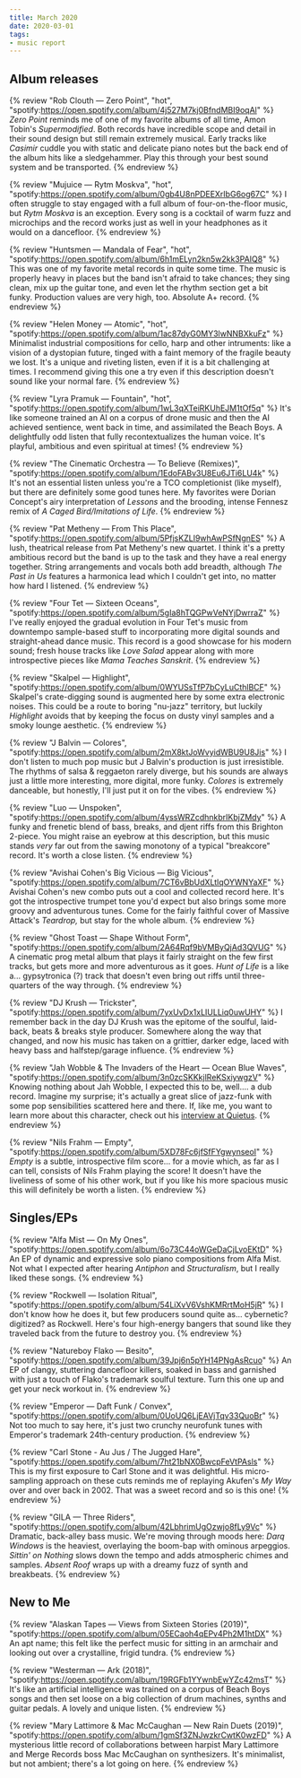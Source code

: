 ```yaml
---
title: March 2020
date: 2020-03-01
tags:
- music report
---
```


## Album releases

{% review "Rob Clouth — Zero Point", "hot",
  "spotify:https://open.spotify.com/album/4j527M7kj0BfndMBI9oqAl"
%}
  _Zero Point_ reminds me of one of my favorite albums of all time, Amon Tobin's _Supermodified_. Both records have incredible scope and detail in their sound design but still remain extremely musical. Early tracks like _Casimir_ cuddle you with static and delicate piano notes but the back end of the album hits like a sledgehammer. Play this through your best sound system and be transported.
{% endreview %}

{% review "Mujuice — Rytm Moskva", "hot",
  "spotify:https://open.spotify.com/album/0gb4U8nPDEEXrIbG6og67C"
%}
  I often struggle to stay engaged with a full album of four-on-the-floor music, but _Rytm Moskva_ is an exception. Every song is a cocktail of warm fuzz and microchips and the record works just as well in your headphones as it would on a dancefloor.
{% endreview %}

{% review "Huntsmen — Mandala of Fear", "hot",
  "spotify:https://open.spotify.com/album/6h1mELyn2kn5w2kk3PAIQ8"
%}
  This was one of my favorite metal records in quite some time. The music is properly heavy in places but the band isn't afraid to take chances; they sing clean, mix up the guitar tone, and even let the rhythm section get a bit funky. Production values are very high, too. Absolute A+ record.
{% endreview %}

{% review "Helen Money — Atomic", "hot",
  "spotify:https://open.spotify.com/album/1ac87dyG0MY3lwNNBXkuFz"
%}
  Minimalist industrial compositions for cello, harp and other intruments: like a vision of a dystopian future, tinged with a faint memory of the fragile beauty we lost. It's a unique and riveting listen, even if it is a bit challenging at times. I recommend giving this one a try even if this description doesn't sound like your normal fare.
{% endreview %}

{% review "Lyra Pramuk — Fountain", "hot",
  "spotify:https://open.spotify.com/album/1wL3qXTeiRKUhEJM1tOf5q"
%}
  It's like someone trained an AI on a corpus of drone music and then the AI achieved sentience, went back in time, and assimilated the Beach Boys. A delightfully odd listen that fully recontextualizes the human voice. It's playful, ambitious and even spiritual at times!
{% endreview %}

{% review "The Cinematic Orchestra — To Believe (Remixes)",
  "spotify:https://open.spotify.com/album/1EdoFABv3U8Eu6JTi6LU4k"
%}
  It's not an essential listen unless you're a TCO completionist (like myself), but there are definitely some good tunes here. My favorites were Dorian Concept's airy interpretation of _Lessons_ and the brooding, intense Fennesz remix of _A Caged Bird/Imitations of Life_.
{% endreview %}

{% review "Pat Metheny — From This Place",
  "spotify:https://open.spotify.com/album/5PfjsKZLI9whAwPSfNgnES"
%}
  A lush, theatrical release from Pat Metheny's new quartet. I think it's a pretty ambitious record but the band is up to the task and they have a real energy together. String arrangements and vocals both add breadth, although _The Past in Us_ features a harmonica lead which I couldn't get into, no matter how hard I listened.
{% endreview %}

{% review "Four Tet — Sixteen Oceans",
  "spotify:https://open.spotify.com/album/5gIa8hTQGPwVeNYjDwrraZ"
%}
  I've really enjoyed the gradual evolution in Four Tet's music from downtempo sample-based stuff to incorporating more digital sounds and straight-ahead dance music. This record is a good showcase for his modern sound; fresh house tracks like _Love Salad_ appear along with more introspective pieces like _Mama Teaches Sanskrit_.
{% endreview %}

{% review "Skalpel — Highlight",
  "spotify:https://open.spotify.com/album/0WYUSsTfP7bCyLuCthlBCF"
%}
  Skalpel's crate-digging sound is augmented here by some extra electronic noises. This could be a route to boring "nu-jazz" territory, but luckily _Highlight_ avoids that by keeping the focus on dusty vinyl samples and a smoky lounge aesthetic.
{% endreview %}

{% review "J Balvin — Colores",
  "spotify:https://open.spotify.com/album/2mX8ktJoWvyidWBU9U8Jis"
%}
  I don't listen to much pop music but J Balvin's production is just irresistible. The rhythms of salsa & reggaeton rarely diverge, but his sounds are always just a little more interesting, more digital, more funky. _Colores_ is extremely danceable, but honestly, I'll just put it on for the vibes.
{% endreview %}

{% review "Luo — Unspoken",
  "spotify:https://open.spotify.com/album/4yssWRZcdhnkbrIKbjZMdy"
%}
  A funky and frenetic blend of bass, breaks, and djent riffs from this Brighton 2-piece. You might raise an eyebrow at this description, but this music stands _very_ far out from the sawing monotony of a typical "breakcore" record. It's worth a close listen.
{% endreview %}

{% review "Avishai Cohen's Big Vicious — Big Vicious",
  "spotify:https://open.spotify.com/album/7CT6vBbUdXLtlqOYWNYaXF"
%}
  Avishai Cohen's new combo puts out a cool and collected record here. It's got the introspective trumpet tone you'd expect but also brings some more groovy and adventurous tunes. Come for the fairly faithful cover of Massive Attack's _Teardrop,_ but stay for the whole album.
{% endreview %}

{% review "Ghost Toast — Shape Without Form",
  "spotify:https://open.spotify.com/album/2A64Rqf9bVMByQjAd3QVUG"
%}
  A cinematic prog metal album that plays it fairly straight on the few first tracks, but gets more and more adventurous as it goes. _Hunt of Life_ is a like a... gypsytronica (?) track that doesn't even bring out riffs until three-quarters of the way through.
{% endreview %}

{% review "DJ Krush — Trickster",
  "spotify:https://open.spotify.com/album/7yxUvDx1xLIULLiq0uwUHY"
%}
  I remember back in the day DJ Krush was the epitome of the soulful, laid-back, beats &amp; breaks style producer. Somewhere along the way that changed, and now his music has taken on a grittier, darker edge, laced with heavy bass and halfstep/garage influence.
{% endreview %}

{% review "Jah Wobble & The Invaders of the Heart — Ocean Blue Waves",
  "spotify:https://open.spotify.com/album/3n0zcSKKkjlReKSxiywgzV"
%}
  Knowing nothing about Jah Wobble, I expected this to be, well.... a dub record. Imagine my surprise; it's actually a great slice of jazz-funk with some pop sensibilities scattered here and there. If, like me, you want to learn more about this character, check out his [interview at Quietus](https://thequietus.com/articles/27720-jah-wobble-interview).
{% endreview %}

{% review "Nils Frahm — Empty",
  "spotify:https://open.spotify.com/album/5XD78Fc6jfSfFYgwynseoI"
%}
  _Empty_ is a subtle, introspective film score... for a movie which, as far as I can tell, consists of Nils Frahm playing the score! It doesn't have the liveliness of some of his other work, but if you like his more spacious music this will definitely be worth a listen.
{% endreview %}


## Singles/EPs

{% review "Alfa Mist — On My Ones",
  "spotify:https://open.spotify.com/album/6o73C44oWGeDaCjLvoEKtD"
%}
  An EP of dynamic and expressive solo piano compositions from Alfa Mist. Not what I expected after hearing _Antiphon_ and _Structuralism_, but I really liked these songs.
{% endreview %}

{% review "Rockwell — Isolation Ritual",
  "spotify:https://open.spotify.com/album/54LiXvV6VshKMRrtMoH5jR"
%}
  I don't know how he does it, but few producers sound quite as... cybernetic? digitized? as Rockwell. Here's four high-energy bangers that sound like they traveled back from the future to destroy you.
{% endreview %}

{% review "Natureboy Flako — Besito",
  "spotify:https://open.spotify.com/album/39Jpj6n5pYH14PNgAsRcuo"
%}
  An EP of clangy, stuttering dancefloor killers, soaked in bass and garnished with just a touch of Flako's trademark soulful texture. Turn this one up and get your neck workout in.
{% endreview %}

{% review "Emperor — Daft Funk / Convex",
  "spotify:https://open.spotify.com/album/0UoUQ6LjEAVjTqv33QuoBr"
%}
  Not too much to say here, it's just two crunchy neurofunk tunes with Emperor's trademark 24th-century production.
{% endreview %}

{% review "Carl Stone - Au Jus / The Jugged Hare",
  "spotify:https://open.spotify.com/album/7ht21bNX0BwcpFeVtPAsls"
%}
  This is my first exposure to Carl Stone and it was delightful. His micro-sampling approach on these cuts reminds me of replaying Akufen's _My Way_ over and over back in 2002. That was a sweet record and so is this one!
{% endreview %}

{% review "GILA — Three Riders",
  "spotify:https://open.spotify.com/album/42LbhrimUgOzwjo8fLy9Vc"
%}
  Dramatic, back-alley bass music. We're moving through moods here: _Darq Windows_ is the heaviest, overlaying the boom-bap with ominous arpeggios. _Sittin' on Nothing_ slows down the tempo and adds atmospheric chimes and samples. _Absent Roof_ wraps up with a dreamy fuzz of synth and breakbeats.
{% endreview %}

## New to Me

{% review "Alaskan Tapes — Views from Sixteen Stories (2019)",
  "spotify:https://open.spotify.com/album/05ECaoh4qEPv4Ph2M1htDX"
%}
  An apt name; this felt like the perfect music for sitting in an armchair and looking out over a crystalline, frigid tundra.
{% endreview %}

{% review "Westerman — Ark (2018)",
  "spotify:https://open.spotify.com/album/19RGFb1YYwnbEwYZc42msT"
%}
  It's like an artificial intelligence was trained on a corpus of Beach Boys songs and then set loose on a big collection of drum machines, synths and guitar pedals. A lovely and unique listen.
{% endreview %}

{% review "Mary Lattimore & Mac McCaughan — New Rain Duets (2019)",
  "spotify:https://open.spotify.com/album/1gmSf3ZNJwzkrCwtK0wzFD"
%}
  A mysterious little record of collaborations between harpist Mary Lattimore and Merge Records boss Mac McCaughan on synthesizers. It's minimalist, but not ambient; there's a lot going on here.
{% endreview %}
